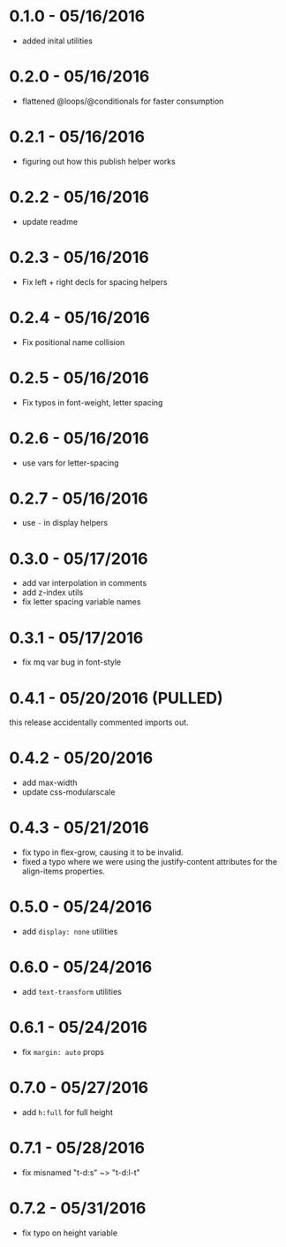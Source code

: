 # 0.1.0 - 05/16/2016
- added inital utilities

# 0.2.0 - 05/16/2016
- flattened @loops/@conditionals for faster consumption

# 0.2.1 - 05/16/2016
- figuring out how this publish helper works

# 0.2.2 - 05/16/2016
- update readme

# 0.2.3 - 05/16/2016
- Fix left + right decls for spacing helpers

# 0.2.4 - 05/16/2016
- Fix positional name collision

# 0.2.5 - 05/16/2016
- Fix typos in font-weight, letter spacing

# 0.2.6 - 05/16/2016
- use vars for letter-spacing

# 0.2.7 - 05/16/2016
- use `-` in display helpers

# 0.3.0 - 05/17/2016
- add var interpolation in comments
- add z-index utils
- fix letter spacing variable names

# 0.3.1 - 05/17/2016
- fix mq var bug in font-style

# 0.4.1 - 05/20/2016 (PULLED)
this release accidentally commented imports out.

# 0.4.2 - 05/20/2016
- add max-width
- update css-modularscale

# 0.4.3 - 05/21/2016
- fix typo in flex-grow, causing it to be invalid.
- fixed a typo where we were using the justify-content attributes
  for the align-items properties.

# 0.5.0 - 05/24/2016
- add `display: none` utilities

# 0.6.0 - 05/24/2016
- add `text-transform` utilities

# 0.6.1 - 05/24/2016
- fix `margin: auto` props

# 0.7.0 - 05/27/2016
- add `h:full` for full height

# 0.7.1 - 05/28/2016
- fix misnamed "t-d:s" ~> "t-d:l-t"

# 0.7.2 - 05/31/2016
- fix typo on height variable
